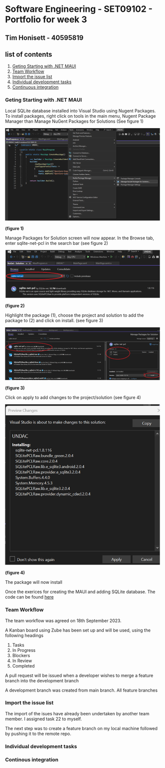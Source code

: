 # Software Engineering - SET09102 - Portfolio for week 3 
## Tim Honisett - 40595819

## list of contents
1.  [Geting Starting with .NET MAUI](#geting-starting-with-.net-maui)
2.  [Team Workflow](#team-workflow)
3.  [Import the issue list](#import-the-issue-list)
4.  [Individual development tasks](#individual-development-tasks)
5.  [Continuous integration](#continous-integration)

### Geting Starting with .NET MAUI

Local SQLite database installed into Visual Studio using Nugent Packages.  To install packages, right click on tools in the main menu, Nugent Package Manager than Manage NuGent Packages for Solutions
(See figure 1)

![](images/VS-nuGent-packages.png "")

**(figure 1)**

Manage Packages for Solution screen will now appear.  In the Browse tab, enter sqlite-net-pcl in the search bar (see figure 2)

![](images/VS-find-package.png "")

**(figure 2)**

Highlight the package (1), choose the project and solution to add the package to (2) and click on install. (see figure 3)

![](images/vs-install-package.png "")

**(figure 3)**

Click on apply to add changes to the project/solution (see figure 4)

![](images/VS-nuGent-preview-changes.png "")

**(figure 4)**

The package will now install

Once the exerices for creating the MAUI and adding SQLite database. The code can be found [here](https://github.com/timh1975/Notes)

### Team Workflow

The team workflow was agreed on 18th September 2023.

A Kanban board using Zube has been set up and will be used, using the following headings

  1.  Tasks
  2.  In Progress
  3.  Blockers
  4.  In Review
  5.  Completed

A pull request will be issued when a developer wishes to merge a feature branch into the development branch

A development branch was created from main branch. All feature branches 

### Import the issue list

The import of the isues have already been undertaken by another team member.  I assigned task 22 to myself.

The next step was to create a feature branch on my local machine followed by pushing it to the remote repo.

### Individual development tasks

### Continous integration
